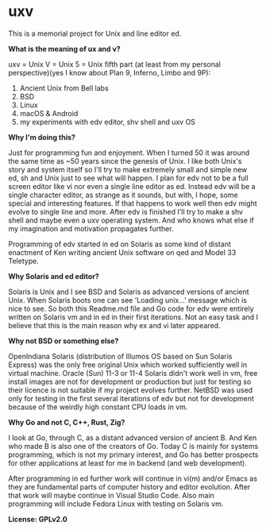 # uxv

This is a memorial project for Unix and line editor ed.

**What is the meaning of ux and v?**

uxv = Unix V = Unix 5 = Unix fifth part (at least from my personal perspective)(yes I know about Plan 9, Inferno, Limbo and 9P):

1. Ancient Unix from Bell labs
2. BSD
3. Linux
4. macOS & Android
5. my experiments with edv editor, shv shell and uxv OS

**Why I'm doing this?**

Just for programming fun and enjoyment. When I turned 50 it was around the same time as ~50 years since the genesis of Unix. I like both Unix's story and system itself so I'll try to make extremely small and simple new ed, sh and Unix just to see what will happen. I plan for edv not to be a full screen editor like vi nor even a single line editor as ed. Instead edv will be a single character editor, as strange as it sounds, but with, I hope, some special and interesting features. If that happens to work well then edv might evolve to single line and more. After edv is finished I'll try to make a shv shell and maybe even a uxv operating system. And who knows what else if my imagination and motivation propagates further.

Programming of edv started in ed on Solaris as some kind of distant enactment of Ken writing ancient Unix software on qed and Model 33 Teletype.

**Why Solaris and ed editor?**

Solaris is Unix and I see BSD and Solaris as advanced versions of ancient Unix. When Solaris boots one can see 'Loading unix...' message which is nice to see. So both this Readme.md file and Go code for edv were entirely written on Solaris vm and in ed in their first iterations. Not an easy task and I believe that this is the main reason why ex and vi later appeared.

**Why not BSD or something else?**

OpenIndiana Solaris (distribution of Illumos OS based on Sun Solaris Express) was the only free original Unix which worked sufficiently well in virtual machine. Oracle (Sun) 11-3 or 11-4 Solaris didn't work well in vm, free install images are not for development or production but just for testing so their licence is not suitable if my project evolves further. NetBSD was used only for testing in the first several iterations of edv but not for development because of the weirdly high constant CPU loads in vm.

**Why Go and not C, C++, Rust, Zig?**

I look at Go, through C, as a distant advanced version of ancient B. And Ken who made B is also one of the creators of Go. Today C is mainly for systems programming, which is not my primary interest, and Go has better prospects for other applications at least for me in backend (and web development).

After programming in ed further work will continue in vi(m) and/or Emacs as they are fundamental parts of computer history and editor evolution. After that work will maybe continue in Visual Studio Code. Also main programming will include Fedora Linux with testing on Solaris vm.

**License: GPLv2.0**
